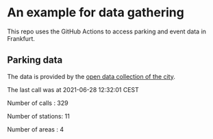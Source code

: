 # An example for data gathering

This repo uses the GitHub Actions to access parking and event data in Frankfurt.

## Parking data
The data is provided by the [open data collection of the city](https://www.offenedaten.frankfurt.de/).

The last call was at 2021-06-28 12:32:01 CEST

Number of calls   : 329

Number of stations:  11

Number of areas   :   4

